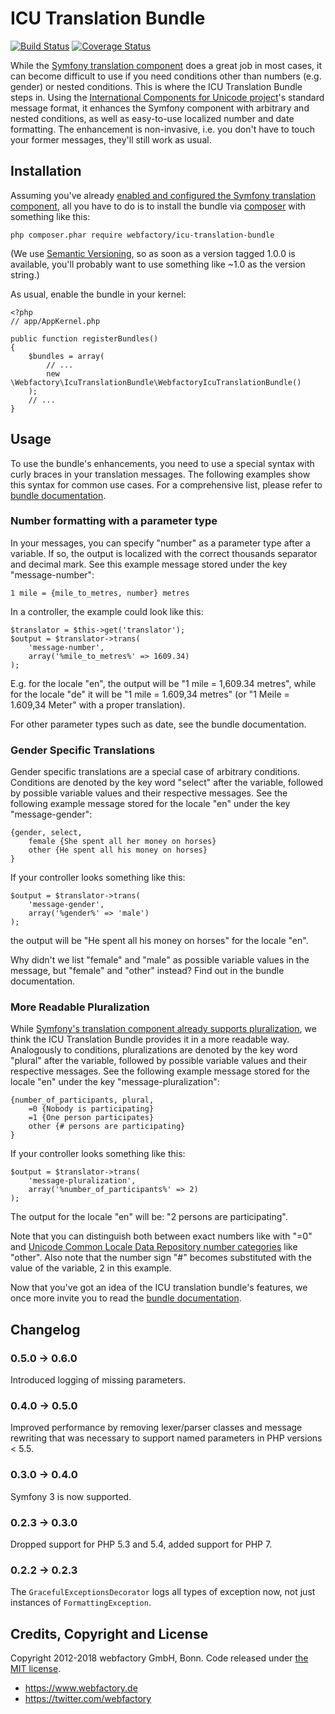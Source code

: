 # ICU Translation Bundle #

[![Build Status](https://travis-ci.org/webfactory/WebfactoryIcuTranslationBundle.svg?branch=master)](https://travis-ci.org/webfactory/WebfactoryIcuTranslationBundle)
[![Coverage Status](https://coveralls.io/repos/webfactory/icu-translation-bundle/badge.png?branch=master)](https://coveralls.io/r/webfactory/icu-translation-bundle?branch=master)

While the [Symfony translation component](http://symfony.com/doc/current/components/translation/index.html) does a
great job in most cases, it can become difficult to use if you need conditions other than numbers (e.g. gender) or
nested conditions. This is where the ICU Translation Bundle steps in. Using the [International Components for Unicode
project](http://site.icu-project.org/)'s standard message format, it enhances the Symfony component with arbitrary and
nested conditions, as well as easy-to-use localized number and date formatting. The enhancement is non-invasive, i.e.
you don't have to touch your former messages, they'll still work as usual.

## Installation ##

Assuming you've already [enabled and configured the Symfony translation component](http://symfony.com/doc/current/book/translation.html#book-translation-configuration),
all you have to do is to install the bundle via [composer](https://getcomposer.org) with something like this:

    php composer.phar require webfactory/icu-translation-bundle

(We use [Semantic Versioning](http://semver.org/), so as soon as a version tagged 1.0.0 is available, you'll probably
want to use something like ~1.0 as the version string.)

As usual, enable the bundle in your kernel:

    <?php
    // app/AppKernel.php

    public function registerBundles()
    {
        $bundles = array(
            // ...
            new \Webfactory\IcuTranslationBundle\WebfactoryIcuTranslationBundle()
        );
        // ...
    }

## Usage ##

To use the bundle's enhancements, you need to use a special syntax with curly braces in your translation messages. The
following examples show this syntax for common use cases. For a comprehensive list, please refer to [bundle
documentation](Resources/doc/index.rst).

### Number formatting with a parameter type ###

In your messages, you can specify "number" as a parameter type after a variable. If so, the output is localized with the
correct thousands separator and decimal mark. See this example message stored under the key "message-number":

    1 mile = {mile_to_metres, number} metres

In a controller, the example could look like this:

    $translator = $this->get('translator');
    $output = $translator->trans(
        'message-number',
        array('%mile_to_metres%' => 1609.34)
    );

E.g. for the locale "en", the output will be "1 mile = 1,609.34 metres", while for the locale "de" it will be "1 mile =
1.609,34 metres" (or "1 Meile = 1.609,34 Meter" with a proper translation).

For other parameter types such as date, see the bundle documentation.

### Gender Specific Translations ###

Gender specific translations are a special case of arbitrary conditions. Conditions are denoted by the key word "select"
after the variable, followed by possible variable values and their respective messages. See the following example
message stored for the locale "en" under the key "message-gender":

    {gender, select,
        female {She spent all her money on horses}
        other {He spent all his money on horses}
    }

If your controller looks something like this:

    $output = $translator->trans(
        'message-gender',
        array('%gender%' => 'male')
    );

the output will be "He spent all his money on horses" for the locale "en".

Why didn't we list "female" and "male" as possible variable values in the message, but "female" and "other" instead?
Find out in the bundle documentation.

### More Readable Pluralization ###

While [Symfony's translation component already supports pluralization](http://symfony.com/doc/current/components/translation/usage.html#component-translation-pluralization),
we think the ICU Translation Bundle provides it in a more readable way. Analogously to conditions, pluralizations are
denoted by the key word "plural" after the variable, followed by possible variable values and their respective messages.
See the following example message stored for the locale "en" under the key "message-pluralization":

    {number_of_participants, plural,
        =0 {Nobody is participating}
        =1 {One person participates}
        other {# persons are participating}
    }

If your controller looks something like this:

    $output = $translator->trans(
        'message-pluralization',
        array('%number_of_participants%' => 2)
    );

The output for the locale "en" will be: "2 persons are participating".

Note that you can distinguish both between exact numbers like with "=0" and [Unicode Common Locale Data Repository
number categories](http://www.unicode.org/cldr/charts/latest/supplemental/language_plural_rules.html) like "other". Also
note that the number sign "#" becomes substituted with the value of the variable, 2 in this example.

Now that you've got an idea of the ICU translation bundle's features, we once more invite you to read the [bundle
documentation](Resources/doc/index.rst).

## Changelog ##

### 0.5.0 -> 0.6.0 ###

Introduced logging of missing parameters.

### 0.4.0 -> 0.5.0 ###

Improved performance by removing lexer/parser classes and message rewriting that was necessary to support named
parameters in PHP versions < 5.5.

### 0.3.0 -> 0.4.0 ###

Symfony 3 is now supported.

### 0.2.3 -> 0.3.0 ###

Dropped support for PHP 5.3 and 5.4, added support for PHP 7.

### 0.2.2 -> 0.2.3 ###

The ``GracefulExceptionsDecorator`` logs all types of exception now, not just instances of ``FormattingException``.

Credits, Copyright and License
------------------------------
Copyright 2012-2018 webfactory GmbH, Bonn. Code released under [the MIT license](LICENSE).

- <https://www.webfactory.de>
- <https://twitter.com/webfactory>
